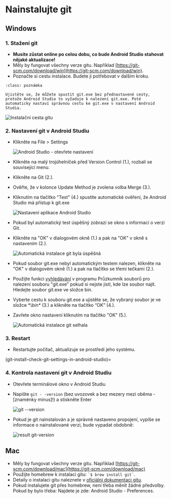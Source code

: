 # Nainstalujte git

## Windows

### 1. Stažení git

- **Musíte zůstat online po celou dobu, co bude Android Studio stahovat nějaké aktualizace!**
- Měly by fungovat všechny verze gitu. Například [https://git-scm.com/download/win](https://git-scm.com/download/win).
- Poznačte si cestu instalace. Budete ji potřebovat v dalším kroku.

```{admonition} make git.exe available via Windows PATH
:class: poznámka

Ujistěte se, že můžete spustit git.exe bez přednastavené cesty, protože Android Studio to vyžaduje k nalezení git.exe. Poté automaticky nastaví správnou cestu ke git.exe v nastavení Android Studia.

```

![Instalační cesta gitu](../images/Update_GitPath.png)

### 2. Nastavení git v Android Studiu

- Klikněte na File > Settings

  ![Android Studio - otevřete nastavení](../images/Update_GitSettings1.png)

- Klikněte na malý trojúhelníček před Version Control (1.), rozbalí se související menu.

- Klikněte na Git (2.).

- Ověřte, že v kolonce Update Method je zvolena volba Merge (3.).

- Kliknutím na tlačítko "Test" (4.) spustíte automatické ověření, že Android Studio má přístup k git.exe

  ![Nastavení aplikace Android Studio](../images/AndroidStudio361_09.png)

- Pokud byl automatický test úspěšný zobrazí se okno s informací o verzi Git.

- Klikněte na "OK" v dialogovém okně (1.) a pak na "OK" v okně s nastavením (2.).

  ![Automatická instalace git byla úspěšná](../images/AndroidStudio361_10.png)

- Pokud soubor git.exe nebyl automatickým testem nalezen, klikněte na "OK" v dialogovém okně (1.) a pak na tlačítko se třemi tečkami (2.).

- Použijte funkci [vyhledávání](https://www.tenforums.com/tutorials/94452-search-file-explorer-windows-10-a.html) v programu Průzkumník souborů pro nalezení souboru "git.exe" pokud si nejste jisti, kde lze soubor najít. Hledejte soubor git.exe ve složce bin.

- Vyberte cestu k souboru git.exe a ujistěte se, že vybraný soubor je ve složce **\bin\** (3.) a klikněte na tlačítko “OK” (4.).

- Zavřete okno nastavení kliknutím na tlačítko "OK" (5.).

  ![Automatická instalace git selhala](../images/AndroidStudio361_11.png)

### 3. Restart

- Restartujte počítač, aktualizuje se prostředí jeho systému.

(git-install-check-git-settings-in-android-studio)=
### 4. Kontrola nastavení git v Android Studiu

- Otevřete terminálové okno v Android Studiu

- Napište `git - -version` (bez uvozovek a bez mezery mezi oběma - \[znaménky minus\]!) a stiskněte Enter

  ![git --version](../images/AndroidStudio_gitversion1.png)

- Pokud je git nainstalován a je správně nastaveno propojení, vypíše se informace o nainstalované verzi, bude vypadat obdobně:

  ![result git-version](../images/AndroidStudio_gitversion2.png)

## Mac

- Měly by fungovat všechny verze gitu. Například [https://git-scm.com/download/mac](https://git-scm.com/download/mac)
- Použijte homebrew k instalaci gitu: `` `$ brew install git` ``.
- Detaily o instalaci gitu naleznete v [oficiální dokumentaci gitu](https://git-scm.com/book/en/v2/Getting-Started-Installing-Git).
- Pokud instalujete git přes homebrew, není třeba měnit žádné předvolby. Pokud by bylo třeba: Najdete je zde: Android Studio - Preferences.
